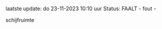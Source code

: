 laatste update: 
do 23-11-2023 10:10   uur 
Status: FAALT - fout - 
<div class="service R">schijfruimte</div>